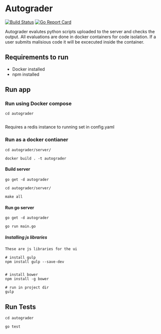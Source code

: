 # Autograder

[![Build Status](https://travis-ci.com/tahamian/autograder.svg?branch=master)](https://travis-ci.com/tahamian/autograder)
[![Go Report Card](https://goreportcard.com/badge/github.com/tahamian/autograder)](https://goreportcard.com/report/github.com/tahamian/autograder)

Autograder evalutes python scripts uploaded to the server and checks the output.
All evaluations are done in docker containers for code isolation.
If a user submits malisious code it will be excecuted inside the container.


## Requirements to run

- Docker installed
- npm installed

## Run app

### Run using Docker compose


```
cd autograder


```

Requires a redis instance to running set in config.yaml

### Run as a docker contianer

```
cd autograder/server/

docker build . -t autograder

```


#### Build server

```
go get -d autograder

cd autograder/server/ 

make all
```

#### Run go server

```
go get -d autograder

go run main.go
```

##### Installing js libraries

```$xslt
These are js libraries for the ui

# install gulp
npm install gulp --save-dev


# install bower
npm install -g bower

# run in project dir
gulp
```

## Run Tests

```
cd autograder

go test
```
